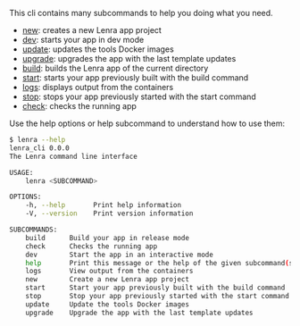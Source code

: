 This cli contains many subcommands to help you doing what you need.

- [new](./new.md): creates a new Lenra app project
- [dev](./dev/index.md): starts your app in dev mode
- [update](./update.md): updates the tools Docker images
- [upgrade](./upgrade.md): upgrades the app with the last template updates
- [build](./build.md): builds the Lenra app of the current directory
- [start](./start.md): starts your app previously built with the build command
- [logs](./logs.md): displays output from the containers
- [stop](./stop.md): stops your app previously started with the start command
- [check](./check/index.md): checks the running app

Use the help options or help subcommand to understand how to use them:

```bash
$ lenra --help
lenra_cli 0.0.0
The Lenra command line interface

USAGE:
    lenra <SUBCOMMAND>

OPTIONS:
    -h, --help       Print help information
    -V, --version    Print version information

SUBCOMMANDS:
    build      Build your app in release mode
    check      Checks the running app
    dev        Start the app in an interactive mode
    help       Print this message or the help of the given subcommand(s)
    logs       View output from the containers
    new        Create a new Lenra app project
    start      Start your app previously built with the build command
    stop       Stop your app previously started with the start command
    update     Update the tools Docker images
    upgrade    Upgrade the app with the last template updates
```
